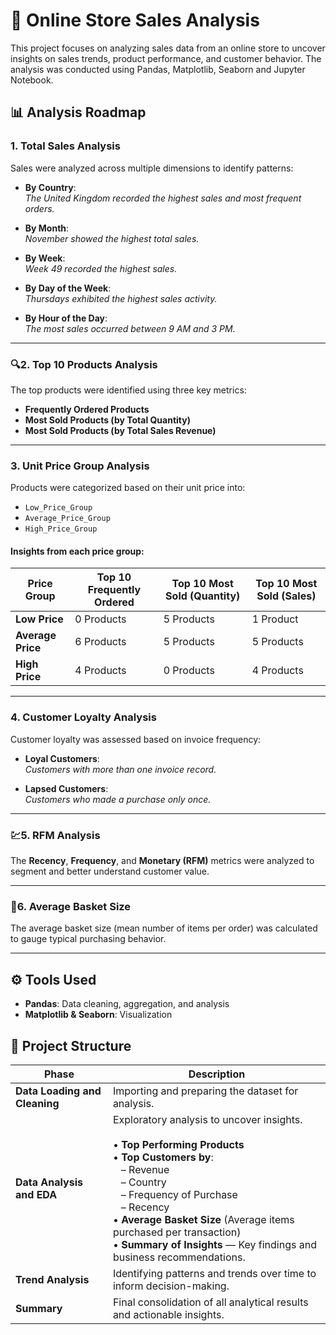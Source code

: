 # 🏪 Online Store Sales Analysis

This project focuses on analyzing sales data from an online store to uncover insights on sales trends, product performance, and customer behavior. The analysis was conducted using Pandas, Matplotlib, Seaborn and Jupyter Notebook.

## 📊 Analysis Roadmap

### 1. Total Sales Analysis

Sales were analyzed across multiple dimensions to identify patterns:

- **By Country**:  
  *The United Kingdom recorded the highest sales and most frequent orders.*

- **By Month**:  
  *November showed the highest total sales.*

- **By Week**:  
  *Week 49 recorded the highest sales.*

- **By Day of the Week**:  
  *Thursdays exhibited the highest sales activity.*

- **By Hour of the Day**:  
  *The most sales occurred between 9 AM and 3 PM.*

---

### 🔍2. Top 10 Products Analysis

The top products were identified using three key metrics:

- **Frequently Ordered Products**
- **Most Sold Products (by Total Quantity)**
- **Most Sold Products (by Total Sales Revenue)**

---

### 3. Unit Price Group Analysis

Products were categorized based on their unit price into:

- `Low_Price_Group`
- `Average_Price_Group`
- `High_Price_Group`

#### Insights from each price group:

| Price Group       | Top 10 Frequently Ordered | Top 10 Most Sold (Quantity) | Top 10 Most Sold (Sales) |
|-------------------|---------------------------|-----------------------------|--------------------------|
| **Low Price**     | 0 Products                | 5 Products                  | 1 Product                |
| **Average Price** | 6 Products                | 5 Products                  | 5 Products               |
| **High Price**    | 4 Products                | 0 Products                  | 4 Products               |

---

### 4. Customer Loyalty Analysis

Customer loyalty was assessed based on invoice frequency:

- **Loyal Customers**:  
  *Customers with more than one invoice record.*

- **Lapsed Customers**:  
  *Customers who made a purchase only once.*

---

### 💹5. RFM Analysis

The **Recency**, **Frequency**, and **Monetary (RFM)** metrics were analyzed to segment and better understand customer value.

---

### 🛒6. Average Basket Size

The average basket size (mean number of items per order) was calculated to gauge typical purchasing behavior.

---

## ⚙️ Tools Used

- **Pandas**: Data cleaning, aggregation, and analysis  
- **Matplotlib & Seaborn**: Visualization

## 📂 Project Structure

| Phase                               | Description |
|-------------------------------------|-------------|
| **Data Loading and Cleaning**       | Importing and preparing the dataset for analysis. |
| **Data Analysis and EDA**           | Exploratory analysis to uncover insights. <br><br>• **Top Performing Products** <br>• **Top Customers by**: <br>&nbsp;&nbsp;&nbsp;– Revenue <br>&nbsp;&nbsp;&nbsp;– Country <br>&nbsp;&nbsp;&nbsp;– Frequency of Purchase <br>&nbsp;&nbsp;&nbsp;– Recency <br>• **Average Basket Size** (Average items purchased per transaction) <br>• **Summary of Insights** — Key findings and business recommendations. |
| **Trend Analysis**                  | Identifying patterns and trends over time to inform decision-making. |
| **Summary**                         | Final consolidation of all analytical results and actionable insights. |
